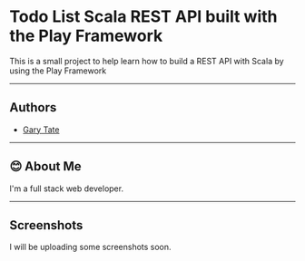 # Todo List Scala REST API built with the Play Framework

This is a small project to help learn how to build a REST API with Scala by using the Play Framework

<hr>

## Authors

- [Gary Tate](https://www.github.com/garytate123)

<hr>

## 😊 About Me

I'm a full stack web developer.

<hr>

## Screenshots

I will be uploading some screenshots soon.
<br>

